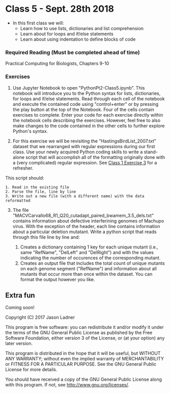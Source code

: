 # Class 5 - Sept. 28th 2018
- In this first class we will:
    - Learn how to use lists, dictionaries and list comprehension
    - Learn about for loops and if/else statements
    - Learn about using indentation to define blocks of code

### Required Reading (**Must be completed ahead of time**)
Practical Computing for Biologists, Chapters 9-10

### Exercises

1. Use Jupyter Notebook to open "PythonPt2-Class5.ipynb". This notebook will introduce you to the Python syntax for lists, dictionaries, for loops and if/else statements. Read through each cell of the notebook and execute the contained code using "control+enter" or by pressing the play button at the top of the Notebook. Four of the cells contain exercises to complete. Enter your code for each exercise directly within the notebook cells describing the exercises. However, feel free to also make changes to the code contained in the other cells to further explore Python's syntax. 

2. For this exercise we will be revisiting the "HastingsBirdList\_2007.txt" dataset that we rearranged with regular expressions during our first class. Use your newly acquired Python coding skills to write a stand-alone script that will accomplish all of the formatting originally done with a (very complicated) regular expression. See [Class 1 Exercise 3](https://github.com/jtladner/Courses/tree/master/PracticalComputing/Fall_2018/Class1_Intro_RegExp) for a refresher. 

This script should: 
    
    1. Read in the existing file
    2. Parse the file, line by line 
    3. Write out a new file (with a different name) with the data reformatted

3. The file "MACVCarvallo68\_R1\_Q20\_cutadapt\_paired\_bwamem\_3.5_dels.txt" contains information about defective interferining genomes of Machupo virus. With the exception of the header, each line contains information about a particular deletion mutatant. Write a python script that reads through this file line by line and:

    1. Creates a dictionary containing 1 key for each unique mutant (i.e., same "RefName", "DelLeft" and "DelRight") and with the values indicating the number of occurences of the corresponding mutant.
    2. Creates an output file that includes the total count of unique mutants on each genome segment ("RefName") and information about all mutants that occur more than once within the dataset. You can format the output however you like. 

## Extra fun

Coming soon!

Copyright (C) 2017  Jason Ladner

This program is free software: you can redistribute it and/or modify
it under the terms of the GNU General Public License as published by
the Free Software Foundation, either version 3 of the License, or
(at your option) any later version.

This program is distributed in the hope that it will be useful,
but WITHOUT ANY WARRANTY; without even the implied warranty of
MERCHANTABILITY or FITNESS FOR A PARTICULAR PURPOSE.  See the
GNU General Public License for more details.

You should have received a copy of the GNU General Public License
along with this program.  If not, see <http://www.gnu.org/licenses/>.



